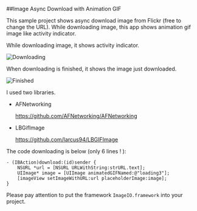 ##Image Async Download with Animation GIF

This sample project shows async download image from Flickr (free to change the URL). While downloading image, this app shows animation gif image like activity indicator.

While downloading image, it shows activity indicator.

![Downloading](http://farm8.staticflickr.com/7108/7675688042_0d10a53e80_o.png)

When downloading is finished, it shows the image just downloaded.

![Finished](http://farm8.staticflickr.com/7135/7675688158_2a6dc7ac87_o.png)

I used two libraries.

- AFNetworking

  <https://github.com/AFNetworking/AFNetworking>

- LBGifImage

  <https://github.com/larcus94/LBGIFImage>

The code downloading is below (only 6 lines ! ):

	- (IBAction)download:(id)sender {
	    NSURL *url = [NSURL URLWithString:strURL.text];
	    UIImage* image = [UIImage animatedGIFNamed:@"loading3"];
	    [imageView setImageWithURL:url placeholderImage:image];
	}

Please pay attention to put the framework `ImageIO.framework` into your project.